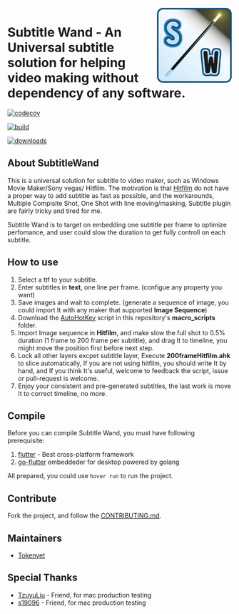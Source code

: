 <img src="./icon.png" width="170" align="right">

# Subtitle Wand - An Universal subtitle solution for helping video making without dependency of any software.

[![codecov](https://codecov.io/gh/Tokenyet/SubtitleWand/branch/master/graph/badge.svg?token=DUE41G13YN)](https://codecov.io/gh/Tokenyet/SubtitleWand)

[![build](https://github.com/SubtitleWand/SubtitleWand/workflows/build/badge.svg)](https://github.com/SubtitleWand/SubtitleWand/actions)


[![downloads](https://img.shields.io/github/downloads/SubtitleWand/SubtitleWand/latest/total)](https://github.com/SubtitleWand/SubtitleWand/releases)


## About SubtitleWand

This is a universal solution for subtitle to video maker, such as Windows Movie Maker/Sony vegas/ Hitfilm. The motivation is that [Hitfilm](https://fxhome.com/hitfilm-express) do not have a proper way to add subtitle as fast as possible, and the workarounds, Multiple Compisite Shot, One Shot with line moving/masking, Subtitle plugin are fairly tricky and tired for me.

Subtitle Wand is to target on embedding one subtitle per frame to optimize perfomance, and user could slow the duration to get fully controll on each subtitle.

## How to use
1. Select a ttf to your subtitle.
2. Enter subtitles in **text**, one line per frame. (configue any property you want)
3. Save images and wait to complete. (generate a sequence of image, you could import It with any maker that supported **Image Sequence**)
4. Download the [AutoHotKey](https://www.autohotkey.com/) script in this repository's **macro_scripts** folder.
5. Import Image sequence in **Hitfilm**, and make slow the full shot to 0.5% duration (1 frame to 200 frame per subtitle), and drag It to timeline, you might move the position first before next step.
6. Lock all other layers excpet subtitle layer, Execute **200frameHitfilm.ahk** to slice automatically, If you are not using hitfilm, you should write It by hand, and If you think It's useful, welcome to feedback the script, issue or pull-request is welcome.
7. Enjoy your consistent and pre-generated subtitles, the last work is move It to correct timeline, no more.

## Compile
Before you can compile Subtitle Wand, you must have following prerequisite:
1. [flutter](https://flutter.dev/docs/get-started/install) - Best cross-platform framework
2. [go-flutter](https://github.com/go-flutter-desktop/go-flutter) embeddeder for desktop powered by golang 

All prepared, you could use `hover run` to run the project.

## Contribute
Fork the project, and follow the [CONTRIBUTING.md](CONTRIBUTING.md).

## Maintainers
- [Tokenyet](https://github.com/Tokenyet)

## Special Thanks
- [TzuyuLiu](https://github.com/TzuyuLiu) - Friend, for mac production testing
- [s19096](https://github.com/s19096) - Friend, for mac production testing